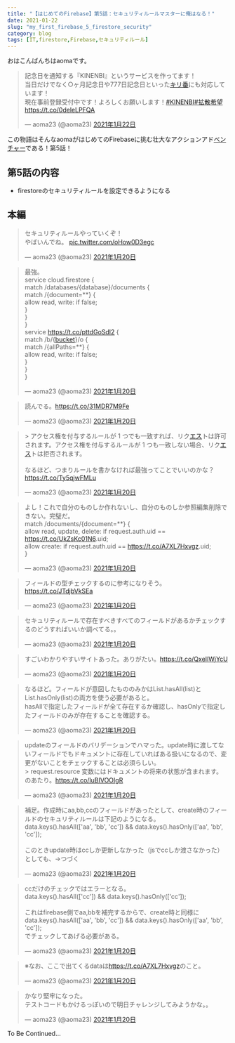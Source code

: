 ```yaml
---
title: "【はじめてのFirebase】第5話：セキュリティルールマスターに俺はなる！"
date: 2021-01-22
slug: "my_first_firebase_5_firestore_security"
category: blog
tags: [IT,firestore,Firebase,セキュリティルール]
---
```

<p>おはこんばんちはaomaです。</p>

<p><blockquote data-conversation="none" class="twitter-tweet" data-lang="ja"><p lang="ja" dir="ltr">記念日を通知する『KINENBI』というサービスを作ってます！<br>当日だけでなく○ヶ月記念日や777日記念日といった<a class="keyword" href="http://d.hatena.ne.jp/keyword/%A5%AD%A5%EA%C8%D6">キリ番</a>にも対応しています！<br>現在事前登録受付中です！よろしくお願いします！<a href="https://twitter.com/hashtag/KINENBI?src=hash&amp;ref_src=twsrc%5Etfw">#KINENBI</a><a href="https://twitter.com/hashtag/%E6%8B%A1%E6%95%A3%E5%B8%8C%E6%9C%9B?src=hash&amp;ref_src=twsrc%5Etfw">#拡散希望</a> <a href="https://t.co/0deleLPFQA">https://t.co/0deleLPFQA</a></p>&mdash; aoma23 (@aoma23) <a href="https://twitter.com/aoma23/status/1352432369102245889?ref_src=twsrc%5Etfw">2021年1月22日</a></blockquote> <script async src="https://platform.twitter.com/widgets.js" charset="utf-8"></script> </p>

<p>この物語はそんなaomaがはじめてのFirebaseに挑む壮大なアクションアド<a class="keyword" href="http://d.hatena.ne.jp/keyword/%A5%D9%A5%F3%A5%C1%A5%E3%A1%BC">ベンチャー</a>である！第5話！</p>

<h2>第5話の内容</h2>

<ul>
<li>firestoreのセキュリティルールを設定できるようになる</li>
</ul>


<h2>本編</h2>

<p><blockquote data-conversation="none" class="twitter-tweet" data-lang="ja"><p lang="ja" dir="ltr">セキュリティルールやっていくぞ！<br>やばいんでね。 <a href="https://t.co/oHow0D3egc">pic.twitter.com/oHow0D3egc</a></p>&mdash; aoma23 (@aoma23) <a href="https://twitter.com/aoma23/status/1351790174288527360?ref_src=twsrc%5Etfw">2021年1月20日</a></blockquote> <script async src="https://platform.twitter.com/widgets.js" charset="utf-8"></script> </p>

<p><blockquote data-conversation="none" class="twitter-tweet" data-lang="ja"><p lang="en" dir="ltr">最強。<br>service cloud.firestore {<br>  match /databases/{database}/documents {<br>    match /{document=**} {<br>      allow read, write: if false;<br>    }<br>  }<br>}<br>service <a href="https://t.co/pttdGoSdI2">https://t.co/pttdGoSdI2</a> {<br>  match /b/{<a class="keyword" href="http://d.hatena.ne.jp/keyword/bucket">bucket</a>}/o {<br>    match /{allPaths=**} {<br>      allow read, write: if false;<br>    }<br>  }<br>}</p>&mdash; aoma23 (@aoma23) <a href="https://twitter.com/aoma23/status/1351792832789442561?ref_src=twsrc%5Etfw">2021年1月20日</a></blockquote> <script async src="https://platform.twitter.com/widgets.js" charset="utf-8"></script> </p>

<p><blockquote data-conversation="none" class="twitter-tweet" data-lang="ja"><p lang="ja" dir="ltr">読んでる。<a href="https://t.co/31MDR7M9Fe">https://t.co/31MDR7M9Fe</a></p>&mdash; aoma23 (@aoma23) <a href="https://twitter.com/aoma23/status/1351793631166828549?ref_src=twsrc%5Etfw">2021年1月20日</a></blockquote> <script async src="https://platform.twitter.com/widgets.js" charset="utf-8"></script> </p>

<p><blockquote data-conversation="none" class="twitter-tweet" data-lang="ja"><p lang="ja" dir="ltr">&gt; アクセス権を付与するルールが 1 つでも一致すれば、リク<a class="keyword" href="http://d.hatena.ne.jp/keyword/%A5%A8%A5%B9">エス</a>トは許可されます。アクセス権を付与するルールが 1 つも一致しない場合、リク<a class="keyword" href="http://d.hatena.ne.jp/keyword/%A5%A8%A5%B9">エス</a>トは拒否されます。<br><br>なるほど、つまりルールを書かなければ最強ってことでいいのかな？<a href="https://t.co/Ty5qjwFMLu">https://t.co/Ty5qjwFMLu</a></p>&mdash; aoma23 (@aoma23) <a href="https://twitter.com/aoma23/status/1351795595141279744?ref_src=twsrc%5Etfw">2021年1月20日</a></blockquote> <script async src="https://platform.twitter.com/widgets.js" charset="utf-8"></script> </p>

<p><blockquote data-conversation="none" class="twitter-tweet" data-lang="ja"><p lang="ja" dir="ltr">よし！これで自分のものしか作れないし、自分のものしか参照編集削除できない。完璧だ。<br>match /documents/{document=**} {<br>  allow read, update, delete: if request.auth.uid == <a href="https://t.co/UkZsKc01N6">https://t.co/UkZsKc01N6</a>.uid;<br>  allow create: if request.auth.uid == <a href="https://t.co/A7XL7Hxvgz">https://t.co/A7XL7Hxvgz</a>.uid;<br>}</p>&mdash; aoma23 (@aoma23) <a href="https://twitter.com/aoma23/status/1351823696097284096?ref_src=twsrc%5Etfw">2021年1月20日</a></blockquote> <script async src="https://platform.twitter.com/widgets.js" charset="utf-8"></script> </p>

<p><blockquote data-conversation="none" class="twitter-tweet" data-lang="ja"><p lang="ja" dir="ltr">フィールドの型チェックするのに参考になりそう。<a href="https://t.co/JTdjbVkSEa">https://t.co/JTdjbVkSEa</a></p>&mdash; aoma23 (@aoma23) <a href="https://twitter.com/aoma23/status/1351826796304429057?ref_src=twsrc%5Etfw">2021年1月20日</a></blockquote> <script async src="https://platform.twitter.com/widgets.js" charset="utf-8"></script> </p>

<p><blockquote data-conversation="none" class="twitter-tweet" data-lang="ja"><p lang="ja" dir="ltr">セキュリティルールで存在すべきすべてのフィールドがあるかチェックするのどうすればいいか調べてる。。</p>&mdash; aoma23 (@aoma23) <a href="https://twitter.com/aoma23/status/1351829066551230464?ref_src=twsrc%5Etfw">2021年1月20日</a></blockquote> <script async src="https://platform.twitter.com/widgets.js" charset="utf-8"></script> </p>

<p><blockquote data-conversation="none" class="twitter-tweet" data-lang="ja"><p lang="ja" dir="ltr">すごいわかりやすいサイトあった。ありがたい。<a href="https://t.co/QxeIlWjYcU">https://t.co/QxeIlWjYcU</a></p>&mdash; aoma23 (@aoma23) <a href="https://twitter.com/aoma23/status/1351830106877005824?ref_src=twsrc%5Etfw">2021年1月20日</a></blockquote> <script async src="https://platform.twitter.com/widgets.js" charset="utf-8"></script> </p>

<p><blockquote data-conversation="none" class="twitter-tweet" data-lang="ja"><p lang="ja" dir="ltr">なるほど。フィールドが意図したもののみかはList.hasAll(list)とList.hasOnly(list)の両方を使う必要があると。<br>hasAllで指定したフィールドが全て存在するか確認し、hasOnlyで指定したフィールドのみが存在することを確認する。</p>&mdash; aoma23 (@aoma23) <a href="https://twitter.com/aoma23/status/1351831674363932673?ref_src=twsrc%5Etfw">2021年1月20日</a></blockquote> <script async src="https://platform.twitter.com/widgets.js" charset="utf-8"></script> </p>

<p><blockquote data-conversation="none" class="twitter-tweet" data-lang="ja"><p lang="ja" dir="ltr">updateのフィールドのバリデーションでハマった。update時に渡してないフィールドでもドキュメントに存在していればある扱いになるので、変更がないことをチェックすることは必須らしい。<br>&gt; request.resource 変数にはドキュメントの将来の状態が含まれます。<br>のあたり。<a href="https://t.co/luBIVOOIgR">https://t.co/luBIVOOIgR</a></p>&mdash; aoma23 (@aoma23) <a href="https://twitter.com/aoma23/status/1351841103356432385?ref_src=twsrc%5Etfw">2021年1月20日</a></blockquote> <script async src="https://platform.twitter.com/widgets.js" charset="utf-8"></script> </p>

<p><blockquote data-conversation="none" class="twitter-tweet" data-lang="ja"><p lang="ja" dir="ltr">補足。作成時にaa,bb,ccのフィールドがあったとして、create時のフィールドのセキュリティルールは下記のようになる。<br>data.keys().hasAll([&#39;aa&#39;, &#39;bb&#39;, &#39;cc&#39;]) &amp;&amp; data.keys().hasOnly([&#39;aa&#39;, &#39;bb&#39;, &#39;cc&#39;]);<br><br>このときupdate時はccしか更新しなかった（jsでccしか渡さなかった）としても、→つづく</p>&mdash; aoma23 (@aoma23) <a href="https://twitter.com/aoma23/status/1351841942791864327?ref_src=twsrc%5Etfw">2021年1月20日</a></blockquote> <script async src="https://platform.twitter.com/widgets.js" charset="utf-8"></script> </p>

<p><blockquote data-conversation="none" class="twitter-tweet" data-lang="ja"><p lang="ja" dir="ltr">ccだけのチェックではエラーとなる。<br>data.keys().hasAll([&#39;cc&#39;]) &amp;&amp; data.keys().hasOnly([&#39;cc&#39;]);<br><br>これはfirebase側でaa,bbを補完するからで、create時と同様に<br>data.keys().hasAll([&#39;aa&#39;, &#39;bb&#39;, &#39;cc&#39;]) &amp;&amp; data.keys().hasOnly([&#39;aa&#39;, &#39;bb&#39;, &#39;cc&#39;]);<br>でチェックしてあげる必要がある。</p>&mdash; aoma23 (@aoma23) <a href="https://twitter.com/aoma23/status/1351842613813411841?ref_src=twsrc%5Etfw">2021年1月20日</a></blockquote> <script async src="https://platform.twitter.com/widgets.js" charset="utf-8"></script> </p>

<p><blockquote data-conversation="none" class="twitter-tweet" data-lang="ja"><p lang="ja" dir="ltr">※なお、ここで出てくるdataは<a href="https://t.co/A7XL7Hxvgz">https://t.co/A7XL7Hxvgz</a>のこと。</p>&mdash; aoma23 (@aoma23) <a href="https://twitter.com/aoma23/status/1351842732843565057?ref_src=twsrc%5Etfw">2021年1月20日</a></blockquote> <script async src="https://platform.twitter.com/widgets.js" charset="utf-8"></script> </p>

<p><blockquote data-conversation="none" class="twitter-tweet" data-lang="ja"><p lang="ja" dir="ltr">かなり堅牢になった。<br>テストコードもかけるっぽいので明日チャレンジしてみようかな。。</p>&mdash; aoma23 (@aoma23) <a href="https://twitter.com/aoma23/status/1351843921769349120?ref_src=twsrc%5Etfw">2021年1月20日</a></blockquote> <script async src="https://platform.twitter.com/widgets.js" charset="utf-8"></script> </p>

<p>To Be Continued...</p>

